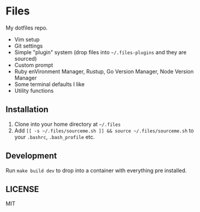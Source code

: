 # Files

My dotfiles repo.

- Vim setup
- Git settings
- Simple "plugin" system (drop files into `~/.files-plugins` and they are sourced)
- Custom prompt
- Ruby enVironment Manager, Rustup, Go Version Manager, Node Version Manager
- Some terminal defaults I like
- Utility functions


## Installation

1. Clone into your home directory at `~/.files`
2. Add `[[ -s ~/.files/sourceme.sh ]] && source ~/.files/sourceme.sh` to your `.bashrc`, `.bash_profile` etc.


## Development

Run `make build dev` to drop into a container with everything pre installed.


## LICENSE

MIT
